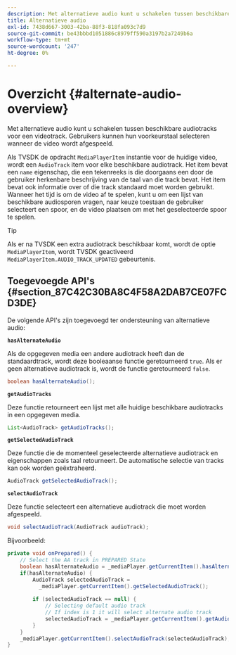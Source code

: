 ```yaml
---
description: Met alternatieve audio kunt u schakelen tussen beschikbare audiotracks voor een videotrack. Gebruikers kunnen hun voorkeurstaal selecteren wanneer de video wordt afgespeeld.
title: Alternatieve audio
exl-id: 7438d667-3003-42ba-88f3-818fa093c7d9
source-git-commit: be43bbbd1051886c8979ff590a3197b2a7249b6a
workflow-type: tm+mt
source-wordcount: '247'
ht-degree: 0%

---
```


# Overzicht {#alternate-audio-overview}

Met alternatieve audio kunt u schakelen tussen beschikbare audiotracks voor een videotrack. Gebruikers kunnen hun voorkeurstaal selecteren wanneer de video wordt afgespeeld.

<!--<a id="section_E4F9DC28A2944BD08B4190A7F98A8365"></a>-->

Als TVSDK de opdracht `MediaPlayerItem` instantie voor de huidige video, wordt een `AudioTrack` item voor elke beschikbare audiotrack. Het item bevat een `name` eigenschap, die een tekenreeks is die doorgaans een door de gebruiker herkenbare beschrijving van de taal van die track bevat. Het item bevat ook informatie over of die track standaard moet worden gebruikt. Wanneer het tijd is om de video af te spelen, kunt u om een lijst van beschikbare audiosporen vragen, naar keuze toestaan de gebruiker selecteert een spoor, en de video plaatsen om met het geselecteerde spoor te spelen.

>[!TIP]
>
>Als er na TVSDK een extra audiotrack beschikbaar komt, wordt de optie `MediaPlayerItem`, wordt TVSDK geactiveerd `MediaPlayerItem.AUDIO_TRACK_UPDATED` gebeurtenis.

## Toegevoegde API&#39;s {#section_87C42C30BA8C4F58A2DAB7CE07FCD3DE}

De volgende API&#39;s zijn toegevoegd ter ondersteuning van alternatieve audio:

**`hasAlternateAudio`**

Als de opgegeven media een andere audiotrack heeft dan de standaardtrack, wordt deze booleaanse functie geretourneerd `true`. Als er geen alternatieve audiotrack is, wordt de functie geretourneerd `false`.

```java
boolean hasAlternateAudio();
```

**`getAudioTracks`**

Deze functie retourneert een lijst met alle huidige beschikbare audiotracks in een opgegeven media.

```java
List<AudioTrack> getAudioTracks();
```

**`getSelectedAudioTrack`**

Deze functie die de momenteel geselecteerde alternatieve audiotrack en eigenschappen zoals taal retourneert. De automatische selectie van tracks kan ook worden geëxtraheerd.

```java
AudioTrack getSelectedAudioTrack();
```

**`selectAudioTrack`**

Deze functie selecteert een alternatieve audiotrack die moet worden afgespeeld.

```java
void selectAudioTrack(AudioTrack audioTrack);
```

Bijvoorbeeld:

```java
private void onPrepared() { 
    // Select the AA track in PREPARED State 
    boolean hasAlternateAudio = _mediaPlayer.getCurrentItem().hasAlternateAudio(); 
    if(hasAlternateAudio) { 
        AudioTrack selectedAudioTrack =  
          _mediaPlayer.getCurrentItem().getSelectedAudioTrack(); 
 
        if (selectedAudioTrack == null) {  
            // Selecting default audio track  
            // If index is 1 it will select alternate audio track  
            selectedAudioTrack = _mediaPlayer.getCurrentItem().getAudioTracks().get(0);  
        } 
    } 
    _mediaPlayer.getCurrentItem().selectAudioTrack(selectedAudioTrack); 
} 
```
